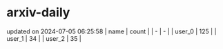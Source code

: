 # arxiv-daily
updated on 2024-07-05 06:25:58
| name | count |
| - | - |
| user_0 | 125 |
| user_1 | 34 |
| user_2 | 35 |
